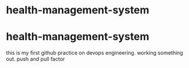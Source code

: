 # health-management-system
# health-management-system
this is my first github practice on devops engineering. working something out.
push and pull factor

